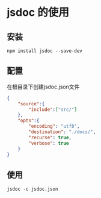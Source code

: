 # jsdoc 的使用
## 安装
```npm install jsdoc --save-dev```
## 配置
在根目录下创建jsdoc.json文件
```json
{
    "source":{
        "include":["src/"]
    },
    "opts":{
        "encoding": "utf8",
        "destination": "./docs/",
        "recurse": true,
        "verbose": true
    }
}
```
## 使用
```jsdoc -c jsdoc.json```